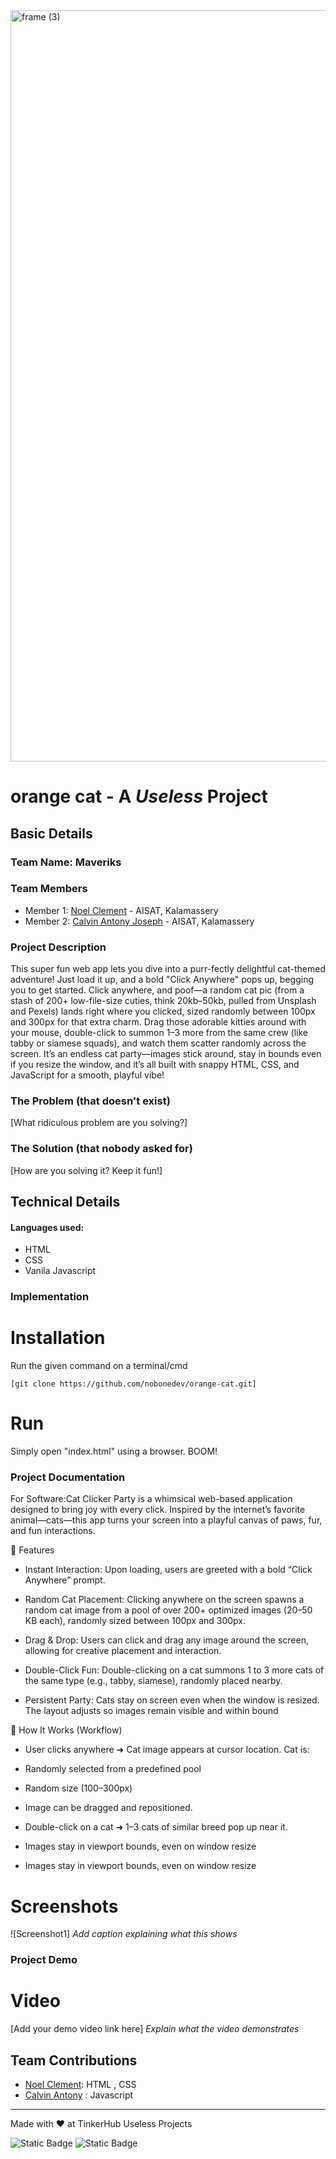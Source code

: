 <img width="3188" height="1202" alt="frame (3)" src="https://github.com/user-attachments/assets/517ad8e9-ad22-457d-9538-a9e62d137cd7" />


# orange cat - A *Useless* Project


## Basic Details
### Team Name: Maveriks


### Team Members
- Member 1: [Noel Clement](https://github.com/nobonedev) - AISAT, Kalamassery
- Member 2: [Calvin Antony Joseph](https://github.com/calvinantonyjoseph) - AISAT, Kalamassery

### Project Description
This super fun web app lets you dive into a purr-fectly delightful cat-themed adventure! Just load it up, and a bold "Click Anywhere" pops up, begging you to get started. Click anywhere, and poof—a random cat pic (from a stash of 200+ low-file-size cuties, think 20kb–50kb, pulled from Unsplash and Pexels) lands right where you clicked, sized randomly between 100px and 300px for that extra charm. Drag those adorable kitties around with your mouse, double-click to summon 1–3 more from the same crew (like tabby or siamese squads), and watch them scatter randomly across the screen. It’s an endless cat party—images stick around, stay in bounds even if you resize the window, and it’s all built with snappy HTML, CSS, and JavaScript for a smooth, playful vibe!

### The Problem (that doesn't exist)
[What ridiculous problem are you solving?]

### The Solution (that nobody asked for)
[How are you solving it? Keep it fun!]

## Technical Details
#### Languages used:
- HTML
- CSS
- Vanila Javascript

### Implementation

# Installation
Run the given command on a terminal/cmd

``[git clone https://github.com/nobonedev/orange-cat.git]``

# Run
Simply open "index.html" using a browser. BOOM!

### Project Documentation
For Software:Cat Clicker Party is a whimsical web-based application designed to bring joy with every click. Inspired by the internet’s favorite animal—cats—this app turns your screen into a playful canvas of paws, fur, and fun interactions.

🎯 Features

* Instant Interaction:
Upon loading, users are greeted with a bold “Click Anywhere” prompt.

* Random Cat Placement:
Clicking anywhere on the screen spawns a random cat image from a pool of over 200+ optimized images (20–50 KB each), randomly sized between 100px and 300px.

* Drag & Drop:
Users can click and drag any image around the screen, allowing for creative placement and interaction.

* Double-Click Fun:
Double-clicking on a cat summons 1 to 3 more cats of the same type (e.g., tabby, siamese), randomly placed nearby.

* Persistent Party:
Cats stay on screen even when the window is resized. The layout adjusts so images remain visible and within bound

🚀 How It Works (Workflow)
* User clicks anywhere ➜ Cat image appears at cursor location.
Cat is:

- Randomly selected from a predefined pool

- Random size (100–300px)

* Image can be dragged and repositioned.

* Double-click on a cat ➜ 1–3 cats of similar breed pop up near it.

* Images stay in viewport bounds, even on window resize


* Images stay in viewport bounds, even on window resize
# Screenshots
![Screenshot1]
*Add caption explaining what this shows*



### Project Demo
# Video
[Add your demo video link here]
*Explain what the video demonstrates*


## Team Contributions
- [Noel Clement](https://github.com/nobonedev): HTML , CSS 
- [Calvin Antony](https://github.com/calvinantonyjoseph) : Javascript

---
Made with ❤️ at TinkerHub Useless Projects 

![Static Badge](https://img.shields.io/badge/TinkerHub-24?color=%23000000&link=https%3A%2F%2Fwww.tinkerhub.org%2F)
![Static Badge](https://img.shields.io/badge/UselessProjects--25-25?link=https%3A%2F%2Fwww.tinkerhub.org%2Fevents%2FQ2Q1TQKX6Q%2FUseless%2520Projects)
